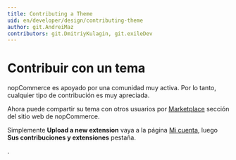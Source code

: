 ```yaml
---
title: Contributing a Theme
uid: en/developer/design/contributing-theme
author: git.AndreiMaz
contributors: git.DmitriyKulagin, git.exileDev
---
```


# Contribuir con un tema

nopCommerce es apoyado por una comunidad muy activa. Por lo tanto, cualquier tipo de contribución es muy apreciada.

Ahora puede compartir su tema con otros usuarios por [Marketplace](https://www.nopcommerce.com/marketplace) sección del sitio web de nopCommerce.

Simplemente **Upload a new extension**   vaya a la página [Mi cuenta](https://www.nopcommerce.com/customer/info), luego  **Sus contribuciones y extensiones**  pestaña. 

.
